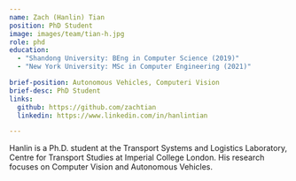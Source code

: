 ```yaml
---
name: Zach (Hanlin) Tian
position: PhD Student
image: images/team/tian-h.jpg
role: phd
education: 
  - "Shandong University: BEng in Computer Science (2019)"
  - "New York University: MSc in Computer Engineering (2021)"

brief-position: Autonomous Vehicles, Computeri Vision
brief-desc: PhD Student
links:
  github: https://github.com/zachtian
  linkedin: https://www.linkedin.com/in/hanlintian

---
```


Hanlin is a Ph.D. student at the Transport Systems and Logistics Laboratory, Centre for Transport Studies at Imperial College London. His research focuses on Computer Vision and Autonomous Vehicles. 
